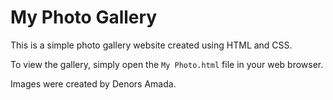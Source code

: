 # My Photo Gallery

This is a simple photo gallery website created using HTML and CSS.

To view the gallery, simply open the `My Photo.html` file in your web browser.

Images were created by Denors Amada.
